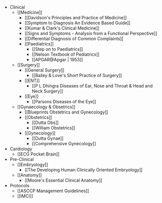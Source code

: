 - Clinical
	- [[Medicine]]
		- [[Davidson's Principles and Practice of Medicine]]
		- [[Symptom to Diagnosis An Evidence Based Guide]]
		- [[Kumar & Clark's Clinical Medicine]]
		- [[Signs and Symptoms - Analysis from a Functional Perspective]]
		- [[Differential Diagnosis of Common Complaints]]
		- [[Paediatrics]]
			- [[Step on to Paediatrics]]
			- [[Nelson Textbook of Pediatrics]]
			- [[APGAR@Apgar | 1953]]
	- [[Surgery]]
		- [[General Surgery]]
			- [[Bailey & Love's Short Practice of Surgery]]
		- [[ENT]]
			- [[P L Dhingra Diseases of Ear, Nose and Throat & Head and Neck Surgery]]
		- [[Eye]]
			- [[Parsons Diseases of the Eye]]
	- [[Gynaecology & Obsetrics]]
		- [[Blueprints Obstetrics and Gynecology]]
		- [[Obstetrics]]
			- [[Dutta Obs]]
			- [[William Obstetrics]]
		- [[Gynecology]]
			- [[Dutta Gynae]]
			- [[Comprehensive Gynecology]]
- Cardiology
	- [[ECG Pocket Brain]]
- Pre-Clinical
	- [[Embryology]]
		- [[The Developing Human Clinically Oriented Embryology]]
	- [[Anatomy]]
		- [[Moore's Essential Clinical Anatomy]]
- Protocols
	- [[ASCCP Management Guidelines]]
	- [[IMCI]]